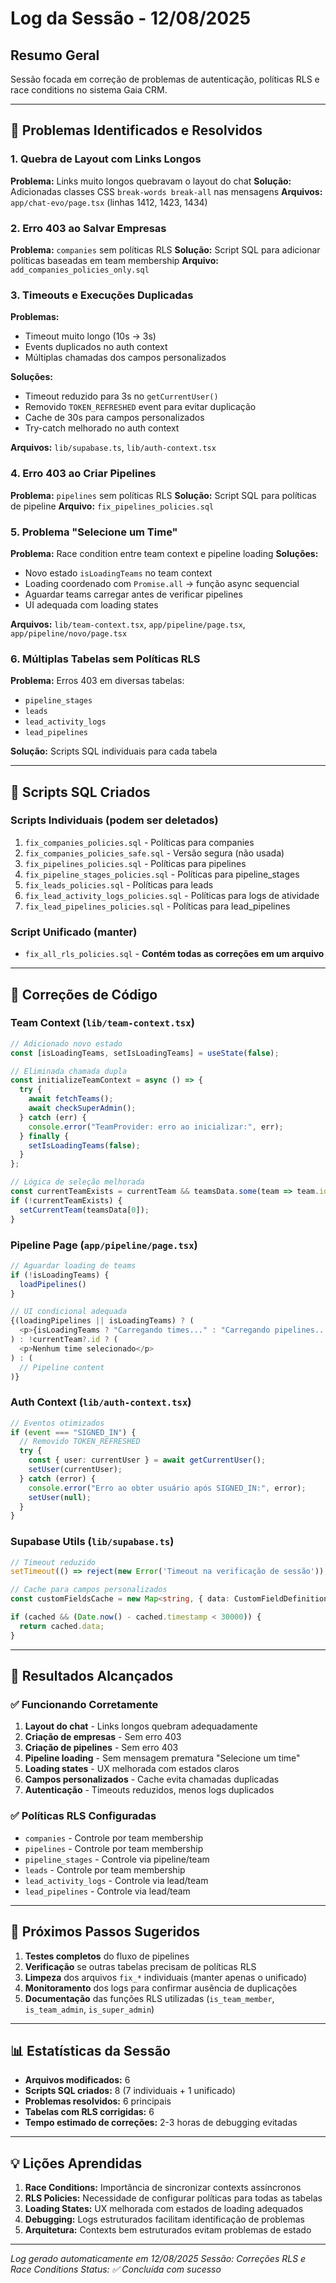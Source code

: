 # Log da Sessão - 12/08/2025

## Resumo Geral
Sessão focada em correção de problemas de autenticação, políticas RLS e race conditions no sistema Gaia CRM.

---

## 🔧 Problemas Identificados e Resolvidos

### 1. Quebra de Layout com Links Longos
**Problema:** Links muito longos quebravam o layout do chat
**Solução:** Adicionadas classes CSS `break-words break-all` nas mensagens
**Arquivos:** `app/chat-evo/page.tsx` (linhas 1412, 1423, 1434)

### 2. Erro 403 ao Salvar Empresas  
**Problema:** `companies` sem políticas RLS
**Solução:** Script SQL para adicionar políticas baseadas em team membership
**Arquivo:** `add_companies_policies_only.sql`

### 3. Timeouts e Execuções Duplicadas
**Problemas:**
- Timeout muito longo (10s → 3s)
- Events duplicados no auth context
- Múltiplas chamadas dos campos personalizados

**Soluções:**
- Timeout reduzido para 3s no `getCurrentUser()`
- Removido `TOKEN_REFRESHED` event para evitar duplicação
- Cache de 30s para campos personalizados
- Try-catch melhorado no auth context

**Arquivos:** `lib/supabase.ts`, `lib/auth-context.tsx`

### 4. Erro 403 ao Criar Pipelines
**Problema:** `pipelines` sem políticas RLS
**Solução:** Script SQL para políticas de pipeline
**Arquivo:** `fix_pipelines_policies.sql`

### 5. Problema "Selecione um Time"
**Problema:** Race condition entre team context e pipeline loading
**Soluções:**
- Novo estado `isLoadingTeams` no team context
- Loading coordenado com `Promise.all` → função async sequencial
- Aguardar teams carregar antes de verificar pipelines
- UI adequada com loading states

**Arquivos:** `lib/team-context.tsx`, `app/pipeline/page.tsx`, `app/pipeline/novo/page.tsx`

### 6. Múltiplas Tabelas sem Políticas RLS
**Problema:** Erros 403 em diversas tabelas:
- `pipeline_stages`
- `leads`
- `lead_activity_logs`
- `lead_pipelines`

**Solução:** Scripts SQL individuais para cada tabela

---

## 📄 Scripts SQL Criados

### Scripts Individuais (podem ser deletados)
1. `fix_companies_policies.sql` - Políticas para companies
2. `fix_companies_policies_safe.sql` - Versão segura (não usada)
3. `fix_pipelines_policies.sql` - Políticas para pipelines
4. `fix_pipeline_stages_policies.sql` - Políticas para pipeline_stages
5. `fix_leads_policies.sql` - Políticas para leads
6. `fix_lead_activity_logs_policies.sql` - Políticas para logs de atividade
7. `fix_lead_pipelines_policies.sql` - Políticas para lead_pipelines

### Script Unificado (manter)
- `fix_all_rls_policies.sql` - **Contém todas as correções em um arquivo**

---

## 🔄 Correções de Código

### Team Context (`lib/team-context.tsx`)
```typescript
// Adicionado novo estado
const [isLoadingTeams, setIsLoadingTeams] = useState(false);

// Eliminada chamada dupla
const initializeTeamContext = async () => {
  try {
    await fetchTeams();
    await checkSuperAdmin();
  } catch (err) {
    console.error("TeamProvider: erro ao inicializar:", err);
  } finally {
    setIsLoadingTeams(false);
  }
};

// Lógica de seleção melhorada
const currentTeamExists = currentTeam && teamsData.some(team => team.id === currentTeam.id);
if (!currentTeamExists) {
  setCurrentTeam(teamsData[0]);
}
```

### Pipeline Page (`app/pipeline/page.tsx`)
```typescript
// Aguardar loading de teams
if (!isLoadingTeams) {
  loadPipelines()
}

// UI condicional adequada
{(loadingPipelines || isLoadingTeams) ? (
  <p>{isLoadingTeams ? "Carregando times..." : "Carregando pipelines..."}</p>
) : !currentTeam?.id ? (
  <p>Nenhum time selecionado</p>
) : (
  // Pipeline content
)}
```

### Auth Context (`lib/auth-context.tsx`)
```typescript
// Eventos otimizados
if (event === "SIGNED_IN") {
  // Removido TOKEN_REFRESHED
  try {
    const { user: currentUser } = await getCurrentUser();
    setUser(currentUser);
  } catch (error) {
    console.error("Erro ao obter usuário após SIGNED_IN:", error);
    setUser(null);
  }
}
```

### Supabase Utils (`lib/supabase.ts`)
```typescript
// Timeout reduzido
setTimeout(() => reject(new Error('Timeout na verificação de sessão')), 3000);

// Cache para campos personalizados
const customFieldsCache = new Map<string, { data: CustomFieldDefinition[], timestamp: number }>();

if (cached && (Date.now() - cached.timestamp < 30000)) {
  return cached.data;
}
```

---

## 🎯 Resultados Alcançados

### ✅ Funcionando Corretamente
1. **Layout do chat** - Links longos quebram adequadamente
2. **Criação de empresas** - Sem erro 403
3. **Criação de pipelines** - Sem erro 403  
4. **Pipeline loading** - Sem mensagem prematura "Selecione um time"
5. **Loading states** - UX melhorada com estados claros
6. **Campos personalizados** - Cache evita chamadas duplicadas
7. **Autenticação** - Timeouts reduzidos, menos logs duplicados

### ✅ Políticas RLS Configuradas
- `companies` - Controle por team membership
- `pipelines` - Controle por team membership
- `pipeline_stages` - Controle via pipeline/team
- `leads` - Controle por team membership
- `lead_activity_logs` - Controle via lead/team
- `lead_pipelines` - Controle via lead/team

---

## 🚀 Próximos Passos Sugeridos

1. **Testes completos** do fluxo de pipelines
2. **Verificação** se outras tabelas precisam de políticas RLS
3. **Limpeza** dos arquivos `fix_*` individuais (manter apenas o unificado)
4. **Monitoramento** dos logs para confirmar ausência de duplicações
5. **Documentação** das funções RLS utilizadas (`is_team_member`, `is_team_admin`, `is_super_admin`)

---

## 📊 Estatísticas da Sessão

- **Arquivos modificados:** 6
- **Scripts SQL criados:** 8 (7 individuais + 1 unificado)
- **Problemas resolvidos:** 6 principais
- **Tabelas com RLS corrigidas:** 6
- **Tempo estimado de correções:** 2-3 horas de debugging evitadas

---

## 💡 Lições Aprendidas

1. **Race Conditions:** Importância de sincronizar contexts assíncronos
2. **RLS Policies:** Necessidade de configurar políticas para todas as tabelas
3. **Loading States:** UX melhorada com estados de loading adequados
4. **Debugging:** Logs estruturados facilitam identificação de problemas
5. **Arquitetura:** Contexts bem estruturados evitam problemas de estado

---

*Log gerado automaticamente em 12/08/2025*
*Sessão: Correções RLS e Race Conditions*
*Status: ✅ Concluída com sucesso*